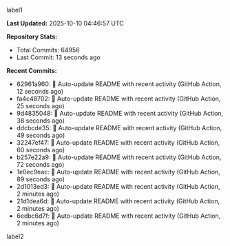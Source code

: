 
label1 
<!-- ACTIVITY_START -->
**Last Updated:** 2025-10-10 04:46:57 UTC

**Repository Stats:**
- Total Commits: 64956
- Last Commit: 13 seconds ago

**Recent Commits:**
- 62961a960: 🤖 Auto-update README with recent activity (GitHub Action, 12 seconds ago)
- fa4c48702: 🤖 Auto-update README with recent activity (GitHub Action, 25 seconds ago)
- 9d4835048: 🤖 Auto-update README with recent activity (GitHub Action, 38 seconds ago)
- ddcbcde35: 🤖 Auto-update README with recent activity (GitHub Action, 49 seconds ago)
- 32247ef47: 🤖 Auto-update README with recent activity (GitHub Action, 60 seconds ago)
- b257e22a9: 🤖 Auto-update README with recent activity (GitHub Action, 72 seconds ago)
- 1e0ec9eac: 🤖 Auto-update README with recent activity (GitHub Action, 89 seconds ago)
- 2d1013ed3: 🤖 Auto-update README with recent activity (GitHub Action, 2 minutes ago)
- 21d1dea6d: 🤖 Auto-update README with recent activity (GitHub Action, 2 minutes ago)
- 6edbc6d7f: 🤖 Auto-update README with recent activity (GitHub Action, 2 minutes ago)
<!-- ACTIVITY_END -->

label2
